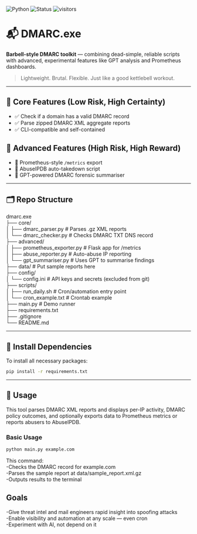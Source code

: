 ![Python](https://img.shields.io/badge/python-3.8%2B-blue)
![Status](https://img.shields.io/badge/status-active-brightgreen)
![visitors](https://visitor-badge.glitch.me/badge?page_id=github.com/FoxSecIntel/dmarc.exe)


# 📬 DMARC.exe

**Barbell-style DMARC toolkit** — combining dead-simple, reliable scripts with advanced, experimental features like GPT analysis and Prometheus dashboards.

> Lightweight. Brutal. Flexible. Just like a good kettlebell workout.

---

## 🧱 Core Features (Low Risk, High Certainty)

- ✅ Check if a domain has a valid DMARC record
- ✅ Parse zipped DMARC XML aggregate reports
- ✅ CLI-compatible and self-contained

## 🚀 Advanced Features (High Risk, High Reward)

- 🚀 Prometheus-style `/metrics` export
- 🚀 AbuseIPDB auto-takedown script
- 🚀 GPT-powered DMARC forensic summariser

---

## 🗂 Repo Structure

dmarc.exe  
├── core/  
│ ├── dmarc_parser.py # Parses .gz XML reports  
│ └── dmarc_checker.py # Checks DMARC TXT DNS record  
├── advanced/  
│ ├── prometheus_exporter.py # Flask app for /metrics  
│ ├── abuse_reporter.py # Auto-abuse IP reporting  
│ └── gpt_summariser.py # Uses GPT to summarise findings  
├── data/ # Put sample reports here  
├── config/  
│ └── config.ini # API keys and secrets (excluded from git)  
├── scripts/  
│ ├── run_daily.sh # Cron/automation entry point  
│ └── cron_example.txt # Crontab example  
├── main.py # Demo runner  
├── requirements.txt  
├── .gitignore  
└── README.md  

---

## 🔧 Install Dependencies

To install all necessary packages:

```bash
pip install -r requirements.txt
```

---

## 🧪 Usage

This tool parses DMARC XML reports and displays per-IP activity, DMARC policy outcomes, and optionally exports data to Prometheus metrics or reports abusers to AbuseIPDB.

### Basic Usage

```bash
python main.py example.com
```
This command:  
-Checks the DMARC record for example.com  
-Parses the sample report at data/sample_report.xml.gz  
-Outputs results to the terminal  

## Goals
-Give threat intel and mail engineers rapid insight into spoofing attacks  
-Enable visibility and automation at any scale — even cron  
-Experiment with AI, not depend on it  
